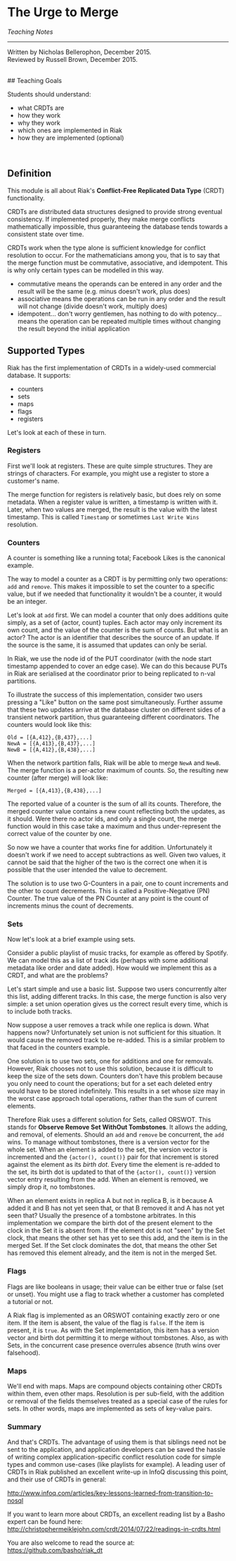 # The Urge to Merge
*Teaching Notes*

---
Written by Nicholas Bellerophon, December 2015.<br>
Reviewed by Russell Brown, December 2015.<br>

<br>
## Teaching Goals

Students should understand:
+ what CRDTs are
+ how they work
+ why they work
+ which ones are implemented in Riak
+ how they are implemented (optional)

<br>

## Definition

This module is all about Riak's **Conflict-Free Replicated Data Type** (CRDT) functionality.

CRDTs are distributed data structures designed to provide strong eventual consistency. If implemented properly, they make merge conflicts mathematically impossible, thus guaranteeing the database tends towards a consistent state over time.

CRDTs work when the type alone is sufficient knowledge for conflict resolution to occur. For the mathematicians among you, that is to say that the merge function must be commutative, associative, and idempotent. This is why only certain types can be modelled in this way.

+ commutative means the operands can be entered in any order and the result will be the same (e.g. minus doesn't work, plus does)
+ associative means the operations can be run in any order and the result will not change (divide doesn't work, multiply does)
+ idempotent... don't worry gentlemen, has nothing to do with potency... means the operation can be repeated multiple times without changing the result beyond the initial application

## Supported Types

Riak has the first implementation of CRDTs in a widely-used commercial database. It supports:

+ counters
+ sets
+ maps
+ flags
+ registers

Let's look at each of these in turn.


### Registers

First we'll look at registers. These are quite simple structures. They are strings of characters. For example, you might use a register to store a customer's name.

The merge function for registers is relatively basic, but does rely on some metadata. When a register value is written, a timestamp is written with it. Later, when two values are merged, the result is the value with the latest timestamp. This is called `Timestamp` or sometimes `Last Write Wins` resolution.


### Counters

A counter is something like a running total; Facebook Likes is the canonical example.

The way to model a counter as a CRDT is by permitting only two operations: `add` and `remove`. This makes it impossible to set the counter to a specific value, but if we needed that functionality it wouldn't be a counter, it would be an integer.

Let's look at `add` first. We can model a counter that only does additions quite simply, as a set of {actor, count} tuples. Each actor may only increment its own count, and the value of the counter is the sum of counts. But what is an actor? The actor is an identifier that describes the source of an update. If the source is the same, it is assumed that updates can only be serial.

In Riak, we use the node id of the PUT coordinator (with the node start timestamp appended to cover an edge case). We can do this because PUTs in Riak are serialised at the coordinator prior to being replicated to n-val partitions.

To illustrate the success of this implementation, consider two users pressing a "Like" button on the same post simultaneously. Further assume that these two updates arrive at the database cluster on different sides of a transient network partition, thus guaranteeing different coordinators. The counters would look like this:

```
Old = [{A,412},{B,437},...]
NewA = [{A,413},{B,437},...]
NewB = [{A,412},{B,438},...]
```

When the network partition falls, Riak will be able to merge `NewA` and `NewB`. The merge function is a per-actor maximum of counts. So, the resulting new counter (after merge) will look like:

```
Merged = [{A,413},{B,438},...]
```

The reported value of a counter is the sum of all its counts. Therefore, the merged counter value contains a new count reflecting both the updates, as it should. Were there no actor ids, and only a single count, the merge function would in this case take a maximum and thus under-represent the correct value of the counter by one.

So now we have a counter that works fine for addition. Unfortunately it doesn't work if we need to accept subtractions as well. Given two values, it cannot be said that the higher of the two is the correct one when it is possible that the user intended the value to decrement.

The solution is to use two G-Counters in a pair, one to count increments and the other to count decrements. This is called a Positive-Negative (PN) Counter. The true value of the PN Counter at any point is the count of increments minus the count of decrements.


### Sets

Now let's look at a brief example using sets.

Consider a public playlist of music tracks, for example as offered by Spotify. We can model this as a list of track ids (perhaps with some additional metadata like order and date added). How would we implement this as a CRDT, and what are the problems?

Let's start simple and use a basic list. Suppose two users concurrently alter this list, adding different tracks. In this case, the merge function is also very simple: a set union operation gives us the correct result every time, which is to include both tracks.

Now suppose a user removes a track while one replica is down. What happens now? Unfortunately set union is not sufficient for this situation. It would cause the removed track to be re-added. This is a similar problem to that faced in the counters example.

One solution is to use two sets, one for additions and one for removals. However, Riak chooses not to use this solution, because it is difficult to keep the size of the sets down. Counters don't have this problem because you only need to count the operations; but for a set each deleted entry would have to be stored indefinitely. This results in a set whose size may in the worst case approach total operations, rather than the sum of current elements.

Therefore Riak uses a different solution for Sets, called ORSWOT. This stands for __Observe Remove Set WithOut Tombstones__. It allows the adding, and removal, of elements. Should an `add` and `remove` be concurrent, the `add` wins. To manage without tombstones, there is a version vector for the whole set. When an element is added to the set, the version vector is incremented and the `{actor(), count()}` pair for that increment is stored against the element as its _birth dot_. Every time the element is re-added to the set, its birth dot is updated to that of the `{actor(), count()}` version vector entry resulting from the add. When an element is removed, we simply drop it, no tombstones.

When an element exists in replica A but not in replica B, is it because A added it and B has not yet seen that, or that B removed it and A has not yet seen that? Usually the presence of a tombstone arbitrates. In this implementation we compare the birth dot of the present element to the clock in the Set it is absent from. If the element dot is not "seen" by the Set clock, that means the other set has yet to see this add, and the item is in the merged Set. If the Set clock dominates the dot, that means the other Set has removed this element already, and the item is not in the merged Set.


### Flags

Flags are like booleans in usage; their value can be either true or false (set or unset). You might use a flag to track whether a customer has completed a tutorial or not.

A Riak flag is implemented as an ORSWOT containing exactly zero or one item. If the item is absent, the value of the flag is `false`. If the item is present, it is `true`. As with the Set implementation, this item has a version vector and birth dot permitting it to merge without tombstones. Also, as with Sets, in the concurrent case presence overrules absence (truth wins over falsehood).


### Maps

We'll end with maps. Maps are compound objects containing other CRDTs within them, even other maps. Resolution is per sub-field, with the addition or removal of the fields themselves treated as a special case of the rules for sets. In other words, maps are implemented as sets of key-value pairs.




### Summary

And that's CRDTs. The advantage of using them is that siblings need not be sent to the application, and application developers can be saved the hassle of writing complex application-specific conflict resolution code for simple types and common use-cases (like playlists for example). A leading user of CRDTs in Riak published an excellent write-up in InfoQ discussing this point, and their use of CRDTs in general:

http://www.infoq.com/articles/key-lessons-learned-from-transition-to-nosql

If you want to learn more about CRDTs, an excellent reading list by a Basho expert can be found here:
http://christophermeiklejohn.com/crdt/2014/07/22/readings-in-crdts.html

You are also welcome to read the source at:
https://github.com/basho/riak_dt

<br>
